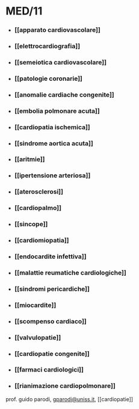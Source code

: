 # MED/11
- ### [[apparato cardiovascolare]]
- ### [[elettrocardiografia]]
- ### [[semeiotica cardiovascolare]]

- ### [[patologie coronarie]]
- ### [[anomalie cardiache congenite]]
- ### [[embolia polmonare acuta]]

- ### [[cardiopatia ischemica]]
- ### [[sindrome aortica acuta]]
- ### [[aritmie]]
- ### [[ipertensione arteriosa]]
- ### [[aterosclerosi]]
- ### [[cardiopalmo]]
- ### [[sincope]]
- ### [[cardiomiopatia]]

- ### [[endocardite infettiva]]
- ### [[malattie reumatiche cardiologiche]]
- ### [[sindromi pericardiche]]
- ### [[miocardite]]

- ### [[scompenso cardiaco]]
- ### [[valvulopatie]]
- ### [[cardiopatie congenite]]

- ### [[farmaci cardiologici]]
- ### [[rianimazione cardiopolmonare]]

prof. guido parodi, gparodi@uniss.it, [[cardiopatie]]